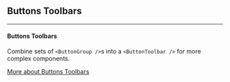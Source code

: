 ## Buttons Toolbars

---

#### Buttons Toolbars

Combine sets of `<ButtonGroup />`s into a `<ButtonToolbar />` for more complex components.


<a href="http://react-bootstrap.github.io/components.html#btn-groups" target="_blank">More about Buttons Toolbars</a>

